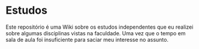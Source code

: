 # Estudos
Este repositório é uma Wiki sobre os estudos independentes que eu realizei sobre algumas disciplinas vistas na faculdade. Uma vez que o tempo em sala de aula foi insuficiente para saciar meu interesse no assunto.
